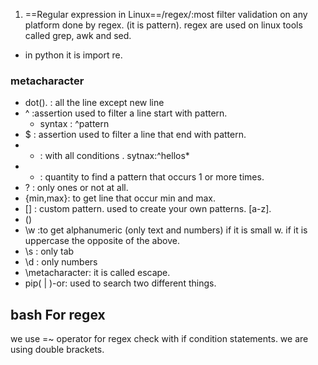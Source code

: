 1. ==Regular expression in Linux==/regex/:most filter validation on any platform done by regex. 
(it is pattern).
regex are used on linux tools called grep, awk and sed.
- in python it is import re.
### metacharacter 
- dot(). : all the line except new line
- ^ :assertion used to filter a line start with pattern.
    - syntax : ^pattern
- $ : assertion used to filter a line that end with pattern.
- * : with all conditions .
    sytnax:^hellos*
- + : quantity to find a pattern that occurs 1 or more times.
- ? : only ones or not at all.
- {min,max}: to get line that occur min and max.
- [] : custom pattern. used to create your own patterns. [a-z].
- ()
- \w :to get alphanumeric (only text and numbers) if it is small w. if it is uppercase the opposite of the above.
- \s : only tab
- \d : only numbers
- \metacharacter: it is called escape.
- pip( | )-or: used to search two different things.
## bash For regex
we use =~ operator for regex check with if condition statements. we are using double brackets.